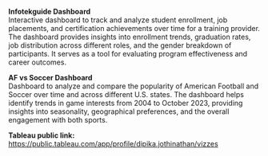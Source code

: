 **Infotekguide Dashboard** </br>
Interactive dashboard to track and analyze student enrollment, job placements, and certification achievements over time for a training provider. The dashboard provides insights into enrollment trends, graduation rates, job distribution across different roles, and the gender breakdown of participants. It serves as a tool for evaluating program effectiveness and career outcomes.

**AF vs Soccer Dashboard** </br>
Dashboard to analyze and compare the popularity of American Football and Soccer over time and across different U.S. states. The dashboard helps identify trends in game interests from 2004 to October 2023, providing insights into seasonality, geographical preferences, and the overall engagement with both sports.

**Tableau public link:** https://public.tableau.com/app/profile/dipika.jothinathan/vizzes
